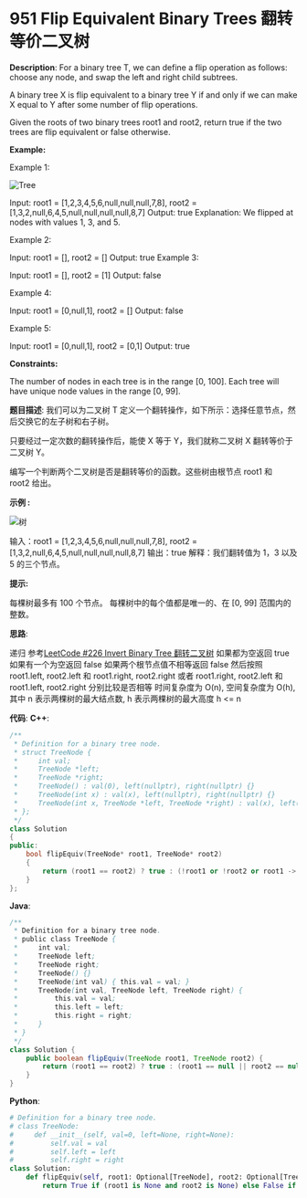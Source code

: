 # 951 Flip Equivalent Binary Trees 翻转等价二叉树

__Description__:
For a binary tree T, we can define a flip operation as follows: choose any node, and swap the left and right child subtrees.

A binary tree X is flip equivalent to a binary tree Y if and only if we can make X equal to Y after some number of flip operations.

Given the roots of two binary trees root1 and root2, return true if the two trees are flip equivalent or false otherwise.

__Example:__

Example 1:

![Tree](https://assets.leetcode.com/uploads/2018/11/29/tree_ex.png)

Input: root1 = [1,2,3,4,5,6,null,null,null,7,8], root2 = [1,3,2,null,6,4,5,null,null,null,null,8,7]
Output: true
Explanation: We flipped at nodes with values 1, 3, and 5.

Example 2:

Input: root1 = [], root2 = []
Output: true
Example 3:

Input: root1 = [], root2 = [1]
Output: false

Example 4:

Input: root1 = [0,null,1], root2 = []
Output: false

Example 5:

Input: root1 = [0,null,1], root2 = [0,1]
Output: true

__Constraints:__

The number of nodes in each tree is in the range [0, 100].
Each tree will have unique node values in the range [0, 99].

__题目描述__:
我们可以为二叉树 T 定义一个翻转操作，如下所示：选择任意节点，然后交换它的左子树和右子树。

只要经过一定次数的翻转操作后，能使 X 等于 Y，我们就称二叉树 X 翻转等价于二叉树 Y。

编写一个判断两个二叉树是否是翻转等价的函数。这些树由根节点 root1 和 root2 给出。

__示例 :__

![树](https://assets.leetcode.com/uploads/2018/11/29/tree_ex.png)

输入：root1 = [1,2,3,4,5,6,null,null,null,7,8], root2 = [1,3,2,null,6,4,5,null,null,null,null,8,7]
输出：true
解释：我们翻转值为 1，3 以及 5 的三个节点。

__提示:__

每棵树最多有 100 个节点。
每棵树中的每个值都是唯一的、在 [0, 99] 范围内的整数。

__思路__:

递归
参考[LeetCode #226 Invert Binary Tree 翻转二叉树](https://www.jianshu.com/p/2ce88bab129e)
如果都为空返回 true
如果有一个为空返回 false
如果两个根节点值不相等返回 false
然后按照 root1.left, root2.left 和 root1.right, root2.right 或者 root1.right, root2.left 和 root1.left, root2.right 分别比较是否相等
时间复杂度为 O(n), 空间复杂度为 O(h), 其中 n 表示两棵树的最大结点数, h 表示两棵树的最大高度 h <= n

__代码__:
__C++__:

```C++
/**
 * Definition for a binary tree node.
 * struct TreeNode {
 *     int val;
 *     TreeNode *left;
 *     TreeNode *right;
 *     TreeNode() : val(0), left(nullptr), right(nullptr) {}
 *     TreeNode(int x) : val(x), left(nullptr), right(nullptr) {}
 *     TreeNode(int x, TreeNode *left, TreeNode *right) : val(x), left(left), right(right) {}
 * };
 */
class Solution 
{
public:
    bool flipEquiv(TreeNode* root1, TreeNode* root2) 
    {
        return (root1 == root2) ? true : (!root1 or !root2 or root1 -> val != root2 -> val) ? false : (flipEquiv(root1 -> left, root2 -> left) and flipEquiv(root1 -> right, root2 -> right) or flipEquiv(root1 -> left, root2 -> right) and flipEquiv(root1 -> right, root2 -> left));
    }
};
```

__Java__:

```Java
/**
 * Definition for a binary tree node.
 * public class TreeNode {
 *     int val;
 *     TreeNode left;
 *     TreeNode right;
 *     TreeNode() {}
 *     TreeNode(int val) { this.val = val; }
 *     TreeNode(int val, TreeNode left, TreeNode right) {
 *         this.val = val;
 *         this.left = left;
 *         this.right = right;
 *     }
 * }
 */
class Solution {
    public boolean flipEquiv(TreeNode root1, TreeNode root2) {
        return (root1 == root2) ? true : (root1 == null || root2 == null || root1.val != root2.val) ? false : (flipEquiv(root1.left, root2.left) && flipEquiv(root1.right, root2.right) || flipEquiv(root1.left, root2.right) && flipEquiv(root1.right, root2.left));
    }
}
```

__Python__:

```Python
# Definition for a binary tree node.
# class TreeNode:
#     def __init__(self, val=0, left=None, right=None):
#         self.val = val
#         self.left = left
#         self.right = right
class Solution:
    def flipEquiv(self, root1: Optional[TreeNode], root2: Optional[TreeNode]) -> bool:
        return True if (root1 is None and root2 is None) else False if (root1 is None or root2 is None) else True if (root1.val == root2.val and (self.flipEquiv(root1.left, root2.left) and self.flipEquiv(root1.right, root2.right) or self.flipEquiv(root1.left, root2.right) and self.flipEquiv(root1.right, root2.left))) else False
```
